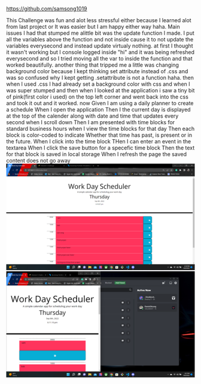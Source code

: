 https://github.com/samsong1019

This Challenge was fun and alot less stressful either because I learned alot from last project or It was easier but I am happy either way haha. Main issues I had that stumped me alittle bit was the update function I made. I put all the variables above the function and not inside cause it to not update the variables everysecond and instead update virtualy nothing. at first I thought it wasn't working but I console logged inside "hi" and it was being refreshed everysecond and so I tried moving all the var to inside the function and that worked beautifully. another thing that tripped me a little was changing background color because I kept thinking set attribute instead of .css and was so confused why I kept getting .setattribute is not a function haha. then when I used .css I had already set a background color with css and when I was super stumped and then when I looked at the application i saw a tiny bit of pink(first color i used) on the top left corner and went back into the css and took it out and it worked. now 
Given I am using a daily planner to create a schedule
When I open the application
Then I the current day is displayed at the top of the calender along with date and time that updates every second
when I scroll down
Then I am presented with time blocks for standard business hours
when I view the time blocks for that day
Then each block is color-coded to indicate Whether that time has past, is present or in the future.
When I click into the time block 
THen I can enter an event in the textarea
When I click the save button for a specefic time block
Then the text for that block is saved in local storage
When I refresh the page the saved content does not go away
<img src="./Assets/Screenshot (37).png">
<img src="./Assets/Screenshot (38).png">